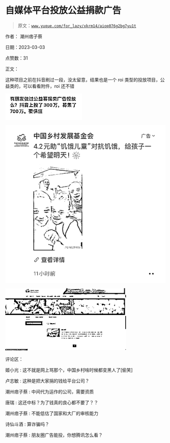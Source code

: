 # 自媒体平台投放公益捐款广告

> 原文：[`www.yuque.com/for_lazy/xkrm14/aiop076g2bg7yu1t`](https://www.yuque.com/for_lazy/xkrm14/aiop076g2bg7yu1t)



作者： 潮州痞子蔡 

日期：2023-03-03 

点赞数：31 

正文： 

这种项目之前在抖音刷过一段，没太留意，结果也是一个 roi 类型的投放项目，公益类的，可以看看附件，roi 还不错 

![](img/4bbdf9d8db99bfad59b9854e117af689.png)  

![](img/75784975a7465cbdf520fe059f3c8e70.png)  

![](img/50712a96f2207c1082a4e6d6d4ff1c38.png)  

评论区： 

姬小光 : 这不就是网上骂那个，中国乡村啥时候都变黑人了[偷笑] 

卢志敏 : 这种是把大家捐的钱给平台公司？ 

潮州痞子蔡 : 中间代为运作的公司，需要资质 

唐瑞 : 这还中标？为了钱真的良心都不要了？？ 

潮州痞子蔡 : 不能低估了国家和大厂的审核能力 

诗仙斗酒 : 算诈骗吗？ 

潮州痞子蔡 : 朋友圈广告能投，你想腾讯怎么看？ 


